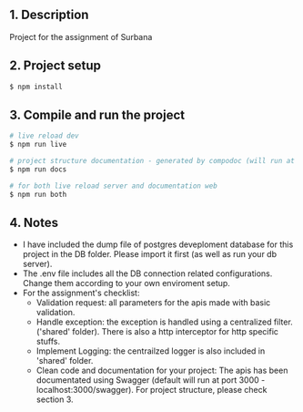 ## 1. Description

Project for the assignment of Surbana

## 2. Project setup

```bash
$ npm install
```

## 3. Compile and run the project

```bash
# live reload dev
$ npm run live

# project structure documentation - generated by compodoc (will run at port 8080)
$ npm run docs

# for both live reload server and documentation web
$ npm run both
```

## 4. Notes

- I have included the dump file of postgres deveploment database for this project in the DB folder.
  Please import it first (as well as run your db server).
- The .env file includes all the DB connection related configurations. Change them according to your
  own enviroment setup.
- For the assignment's checklist:
  - Validation request: all parameters for the apis made with basic validation.
  - Handle exception: the exception is handled using a centralized filter. ('shared' folder).
    There is also a http interceptor for http specific stuffs.
  - Implement Logging: the centrailzed logger is also included in 'shared' folder.
  - Clean code and documentation for your project: The apis has been documentated using Swagger
    (default will run at port 3000 - localhost:3000/swagger). For project structure, please check
    section 3.
